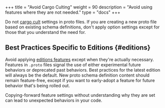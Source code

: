 +++
title = "Avoid Cargo Culting"
weight = 90
description = "Avoid using features where they are not needed."
type = "docs"
+++

Do not
[cargo cult](https://en.wikipedia.org/wiki/Cargo_cult_programming)
settings in proto files. If you are creating a new proto file based on existing
schema definitions, don't apply option settings except for those that you
understand the need for.

## Best Practices Specific to Editions {#editions}

Avoid applying [editions features](/editions/features)
except when they're actually necessary. Features in `.proto` files signal the
use of either experimental future behaviors or deprecated past behaviors. Best
practices for the latest edition will always be the default. New proto schema
definition content should remain feature-free, except if you want to early-adopt
a feature for future behavior that's being rolled out.

Copying-forward feature settings without understanding why they are set can lead
to unexpected behaviors in your code.
